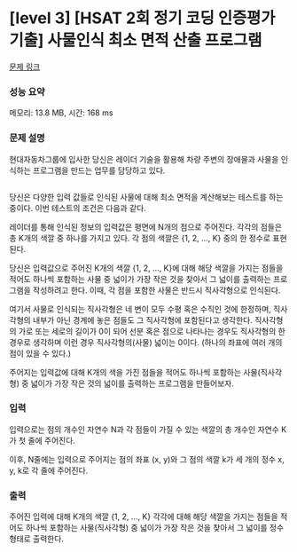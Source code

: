# [level 3] [HSAT 2회 정기 코딩 인증평가 기출] 사물인식 최소 면적 산출 프로그램

[문제 링크](https://softeer.ai/practice/info.do?idx=1&eid=531) 

### 성능 요약

메모리: 13.8 MB, 시간: 168 ms

### 문제 설명

<p>현대자동차그룹에 입사한 당신은 레이더 기술을 활용해 차량 주변의 장애물과 사물을 인식하는 프로그램을 만드는 업무를 담당하고 있다.</p>

<p style="text-align: center;"><img alt="" src="https://www.softeer.ai/upload/2021/07/20210716_093029429_53544.png"></p>

<p>당신은 다양한 입력 값들로 인식된 사물에 대해 최소 면적을 계산해보는 테스트를 하는 중이다. 이번 테스트의 조건은 다음과 같다.</p>

<p>레이더를 통해 인식된 정보의 입력값은 평면에 N개의 점으로 주어진다. 각각의 점들은 총 K개의 색깔 중 하나를 가지고 있다. 각 점의 색깔은 {1, 2, …, K} 중의 한 정수로 표현된다.</p>

<p>당신은 입력값으로 주어진 K개의 색깔 {1, 2, …, K}에 대해 해당 색깔을 가지는 점들을 적어도 하나씩 포함하는 사물 중 넓이가 가장 작은 것을 찾아서 그 넓이를 출력하는 프로그램을 작성하려고 한다. 이때, 각 점을 포함한 사물은 반드시 직사각형으로 인식된다.</p>

<p>여기서 사물로 인식되는 직사각형은 네 변이 모두 수평 혹은 수직인 것에 한정하며, 직사각형의 내부가 아닌 경계에 놓은 점들도 그 직사각형에 포함된다고 생각한다. 직사각형의 가로 또는 세로의 길이가 0이 되어 선분 혹은 점으로 나타나는 경우도 직사각형의 한 경우로 생각하며 이런 경우 직사각형의(사물) 넓이는 0이다. (하나의 좌표에 여러 개의 점이 있을 수 있다.)</p>

<p>주어지는 입력값에 대해 K개의 색을 가진 점들을 적어도 하나씩 포함하는 사물(직사각형) 중 넓이가 가장 작은 것의 넓이를 출력하는 프로그램을 만들어보자.</p>

### 입력 

<p>입력으로는 점의 개수인 자연수 N과 각 점들이 가질 수 있는 색깔의 총 개수인 자연수 K가 첫 줄에 주어진다.</p>

<p>이후, N줄에는 입력으로 주어지는 점의 좌표 (x, y)와 그 점의 색깔 k가 세 개의 정수 x, y, k로 각 줄에 주어진다.</p>

### 출력 

 <p>주어진 입력에 대해 K개의 색깔 {1, 2, …, K} 각각에 대해 해당 색깔을 가지는 점들을 적어도 하나씩 포함하는 사물(직사각형) 중 넓이가 가장 작은 것을 찾아서 그 넓이를 정수 형태로 출력한다.</p>